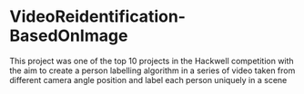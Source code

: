 # VideoReidentification-BasedOnImage
This project was one of the top 10 projects in the Hackwell competition with the aim to create a person labelling algorithm in a series of video taken from different camera angle position and label each person uniquely in a scene
